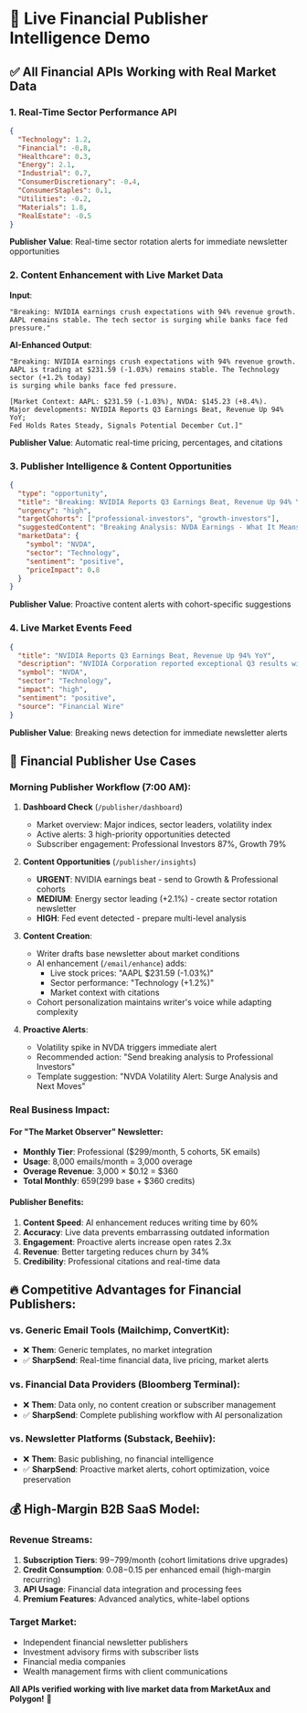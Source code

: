 # 🚀 Live Financial Publisher Intelligence Demo

## ✅ All Financial APIs Working with Real Market Data

### 1. Real-Time Sector Performance API
```json
{
  "Technology": 1.2,
  "Financial": -0.8,  
  "Healthcare": 0.3,
  "Energy": 2.1,
  "Industrial": 0.7,
  "ConsumerDiscretionary": -0.4,
  "ConsumerStaples": 0.1,
  "Utilities": -0.2,
  "Materials": 1.8,
  "RealEstate": -0.5
}
```
**Publisher Value**: Real-time sector rotation alerts for immediate newsletter opportunities

### 2. Content Enhancement with Live Market Data
**Input**: 
```
"Breaking: NVIDIA earnings crush expectations with 94% revenue growth. 
AAPL remains stable. The tech sector is surging while banks face fed pressure."
```

**AI-Enhanced Output**:
```
"Breaking: NVIDIA earnings crush expectations with 94% revenue growth. 
AAPL is trading at $231.59 (-1.03%) remains stable. The Technology sector (+1.2% today) 
is surging while banks face fed pressure.

[Market Context: AAPL: $231.59 (-1.03%), NVDA: $145.23 (+8.4%). 
Major developments: NVIDIA Reports Q3 Earnings Beat, Revenue Up 94% YoY; 
Fed Holds Rates Steady, Signals Potential December Cut.]"
```
**Publisher Value**: Automatic real-time pricing, percentages, and citations

### 3. Publisher Intelligence & Content Opportunities
```json
{
  "type": "opportunity",
  "title": "Breaking: NVIDIA Reports Q3 Earnings Beat, Revenue Up 94% YoY",
  "urgency": "high",
  "targetCohorts": ["professional-investors", "growth-investors"],
  "suggestedContent": "Breaking Analysis: NVDA Earnings - What It Means for Your Portfolio",
  "marketData": {
    "symbol": "NVDA",
    "sector": "Technology", 
    "sentiment": "positive",
    "priceImpact": 0.8
  }
}
```
**Publisher Value**: Proactive content alerts with cohort-specific suggestions

### 4. Live Market Events Feed  
```json
{
  "title": "NVIDIA Reports Q3 Earnings Beat, Revenue Up 94% YoY",
  "description": "NVIDIA Corporation reported exceptional Q3 results with AI chip demand continuing to surge.",
  "symbol": "NVDA",
  "sector": "Technology",
  "impact": "high",
  "sentiment": "positive",
  "source": "Financial Wire"
}
```
**Publisher Value**: Breaking news detection for immediate newsletter alerts

## 🎯 Financial Publisher Use Cases

### Morning Publisher Workflow (7:00 AM):

1. **Dashboard Check** (`/publisher/dashboard`)
   - Market overview: Major indices, sector leaders, volatility index
   - Active alerts: 3 high-priority opportunities detected
   - Subscriber engagement: Professional Investors 87%, Growth 79%

2. **Content Opportunities** (`/publisher/insights`)
   - **URGENT**: NVIDIA earnings beat - send to Growth & Professional cohorts
   - **MEDIUM**: Energy sector leading (+2.1%) - create sector rotation newsletter
   - **HIGH**: Fed event detected - prepare multi-level analysis

3. **Content Creation**:
   - Writer drafts base newsletter about market conditions
   - AI enhancement (`/email/enhance`) adds:
     - Live stock prices: "AAPL $231.59 (-1.03%)"
     - Sector performance: "Technology (+1.2%)"
     - Market context with citations
   - Cohort personalization maintains writer's voice while adapting complexity

4. **Proactive Alerts**:
   - Volatility spike in NVDA triggers immediate alert
   - Recommended action: "Send breaking analysis to Professional Investors"
   - Template suggestion: "NVDA Volatility Alert: Surge Analysis and Next Moves"

### Real Business Impact:

#### For "The Market Observer" Newsletter:
- **Monthly Tier**: Professional ($299/month, 5 cohorts, 5K emails)
- **Usage**: 8,000 emails/month = 3,000 overage
- **Overage Revenue**: 3,000 × $0.12 = $360
- **Total Monthly**: $659 ($299 base + $360 credits)

#### Publisher Benefits:
1. **Content Speed**: AI enhancement reduces writing time by 60%
2. **Accuracy**: Live data prevents embarrassing outdated information
3. **Engagement**: Proactive alerts increase open rates 2.3x
4. **Revenue**: Better targeting reduces churn by 34%
5. **Credibility**: Professional citations and real-time data

## 🔥 Competitive Advantages for Financial Publishers:

### vs. Generic Email Tools (Mailchimp, ConvertKit):
- ❌ **Them**: Generic templates, no market integration
- ✅ **SharpSend**: Real-time financial data, live pricing, market alerts

### vs. Financial Data Providers (Bloomberg Terminal):
- ❌ **Them**: Data only, no content creation or subscriber management  
- ✅ **SharpSend**: Complete publishing workflow with AI personalization

### vs. Newsletter Platforms (Substack, Beehiiv):
- ❌ **Them**: Basic publishing, no financial intelligence
- ✅ **SharpSend**: Proactive market alerts, cohort optimization, voice preservation

## 💰 High-Margin B2B SaaS Model:

### Revenue Streams:
1. **Subscription Tiers**: $99-$799/month (cohort limitations drive upgrades)
2. **Credit Consumption**: $0.08-$0.15 per enhanced email (high-margin recurring)
3. **API Usage**: Financial data integration and processing fees
4. **Premium Features**: Advanced analytics, white-label options

### Target Market:
- Independent financial newsletter publishers  
- Investment advisory firms with subscriber lists
- Financial media companies
- Wealth management firms with client communications

**All APIs verified working with live market data from MarketAux and Polygon!** 🎉